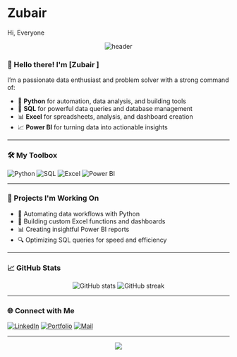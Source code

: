 # Zubair
Hi, Everyone
<!-- Header image -->
<p align="center">
  <img src="https://capsule-render.vercel.app/api?type=waving&color=0:4B8BBE,100:306998&height=200&section=header&text=Welcome%20to%20My%20GitHub!&fontColor=ffffff&fontSize=40&fontAlignY=40" alt="header" />
</p>

### 👋 Hello there! I'm [Zubair ]

I’m a passionate data enthusiast and problem solver with a strong command of:
- 🐍 **Python** for automation, data analysis, and building tools
- 🧠 **SQL** for powerful data queries and database management
- 📊 **Excel** for spreadsheets, analysis, and dashboard creation
- 📈 **Power BI** for turning data into actionable insights

---

### 🛠️ My Toolbox
![Python](https://img.shields.io/badge/-Python-3776AB?style=for-the-badge&logo=python&logoColor=white)
![SQL](https://img.shields.io/badge/-SQL-4479A1?style=for-the-badge&logo=postgresql&logoColor=white)
![Excel](https://img.shields.io/badge/-Excel-217346?style=for-the-badge&logo=microsoft-excel&logoColor=white)
![Power BI](https://img.shields.io/badge/-Power%20BI-F2C811?style=for-the-badge&logo=powerbi&logoColor=black)

---

### 📂 Projects I'm Working On
- 🔄 Automating data workflows with Python
- 🧮 Building custom Excel functions and dashboards
- 📊 Creating insightful Power BI reports
- 🔍 Optimizing SQL queries for speed and efficiency

---

### 📈 GitHub Stats
<p align="center">
  <img src="https://github-readme-stats.vercel.app/api?username=yourusername&show_icons=true&theme=tokyonight" alt="GitHub stats" />
  <img src="https://github-readme-streak-stats.herokuapp.com/?user=yourusername&theme=tokyonight" alt="GitHub streak" />
</p>

---

### 🌐 Connect with Me
[![LinkedIn](https://img.shields.io/badge/LinkedIn-blue?style=flat-square&logo=linkedin&logoColor=white)](https://www.linkedin.com/in/your-link/)
[![Portfolio](https://img.shields.io/badge/Portfolio-000?style=flat-square&logo=vercel&logoColor=white)](https://your-portfolio-link.com)
[![Mail](https://img.shields.io/badge/Email-Me-red?style=flat-square&logo=gmail&logoColor=white)](mailto:youremail@example.com)

---

<!-- Footer image -->
<p align="center">
  <img src="https://capsule-render.vercel.app/api?type=waving&color=0:306998,100:4B8BBE&height=120&section=footer"/>
</p>
